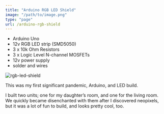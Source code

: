 ```yaml
---
title: "Arduino RGB LED Shield"
image: "/path/to/image.png"
type: "page"
url: /arduino-rgb-shield
---
```


- Arduino Uno
- 12v RGB LED strip (SMD5050)
- 3 x 10k Ohm Resistors
- 3 x Logic Level N-channel MOSFETs
- 12v power supply
- solder and wires

![rgb-led-shield](/arduinorgbledshield.jpg)


This was my first significant pandemic, Arduino, and LED build.

I built two units; one for my daughter’s room, and one for the living room. We quickly became disenchanted with them after I discovered neopixels, but it was a lot of fun to build, and looks pretty cool, too. 



